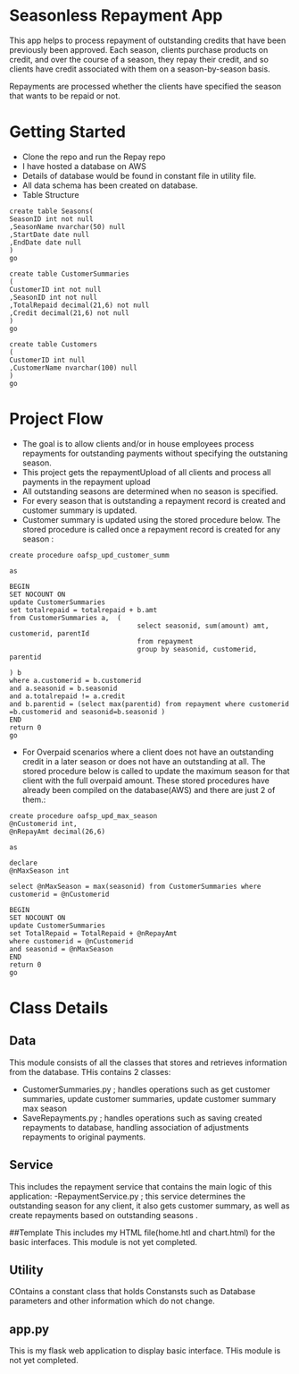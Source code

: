 # Seasonless Repayment App
This app helps to process repayment of outstanding credits that have been previously been approved.
Each season, clients purchase products on credit, and over the course of a season, they repay their credit, and so clients have credit associated with them on a 
season-by-season basis.

Repayments are processed whether the clients have specified the season that wants to be repaid or not.


# Getting Started

- Clone the repo and run the Repay repo
- I have hosted a database on AWS 
- Details of database would be found in constant file in utility file.
- All data schema has been created on database.
- Table Structure
```
create table Seasons(
SeasonID int not null
,SeasonName nvarchar(50) null
,StartDate date null
,EndDate date null
)
go

create table CustomerSummaries
(
CustomerID int not null
,SeasonID int not null
,TotalRepaid decimal(21,6) not null
,Credit decimal(21,6) not null
)
go

create table Customers
(
CustomerID int null
,CustomerName nvarchar(100) null
)
go
```


# Project Flow
- The goal is to allow clients and/or in house employees process repayments for outstanding payments without specifying the outstaning season.
- This project gets the repaymentUpload of all clients and process all payments in the repayment upload
- All outstanding seasons are determined when no season is specified.
- For every season that is outstanding a repayment record is created and customer summary is updated.
- Customer summary is updated using the stored procedure below. The stored procedure is called once a repayment record is created for any season :
``` 
create procedure oafsp_upd_customer_summ

as

BEGIN
SET NOCOUNT ON
update CustomerSummaries
set totalrepaid = totalrepaid + b.amt
from CustomerSummaries a,  (
								select seasonid, sum(amount) amt, customerid, parentId
								from repayment 
								group by seasonid, customerid, parentid
																				) b
where a.customerid = b.customerid
and a.seasonid = b.seasonid
and a.totalrepaid != a.credit
and b.parentid = (select max(parentid) from repayment where customerid =b.customerid and seasonid=b.seasonid )
END
return 0
go
```
- For Overpaid scenarios where a client does not have an outstanding credit in a later season or does not have an outstanding at all. The stored procedure below 
is called to update the maximum season for that client with the full overpaid amount. These stored procedures have already been compiled on the database(AWS) and there are just 2 of them.:
```
create procedure oafsp_upd_max_season
@nCustomerid int,
@nRepayAmt decimal(26,6)

as

declare 
@nMaxSeason int

select @nMaxSeason = max(seasonid) from CustomerSummaries where customerid = @nCustomerid

BEGIN
SET NOCOUNT ON
update CustomerSummaries
set TotalRepaid = TotalRepaid + @nRepayAmt
where customerid = @nCustomerid
and seasonid = @nMaxSeason
END
return 0
go

```

# Class Details


 ## Data
   This module consists of all the classes that stores and retrieves information from the database. THis contains 2 classes:
   - CustomerSummaries.py ; handles operations such as get customer summaries, update customer summaries, update customer summary max season
   - SaveRepayments.py ; handles operations such as saving created repayments to database, handling association of adjustments repayments to original payments.
 ## Service
   This includes the repayment service that contains the main logic of this application:
   -RepaymentService.py ; this service determines the outstanding season for any client, it also gets customer summary, as well as create repayments based on outstanding             seasons .


 ##Template
  This includes my HTML file(home.htl and chart.html) for the basic interfaces. This module is not yet completed.
  
 ## Utility
COntains a constant class that holds Constansts such as  Database parameters and other information which do not change.

 ## app.py
 This is my flask web application to display basic interface. THis module is not yet completed.
